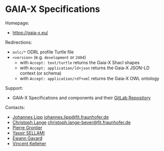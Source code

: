 GAIA-X Specifications
=========================

Homepage:
* https://gaia-x.eu/

Redirections:
* `ovlc/*` ODRL profile Turtle file
* `<version>` (e.g. `development` or `2404`)
  * with `Accept: text/turtle` returns the Gaia-X Shacl shapes
  * with `Accept: application/ld+json` returns the Gaia-X JSON-LD context (or schema)
  * with `Accept: application/rdf+xml` returns the Gaia-X OWL ontology

Support:
* GAIA-X Specifications and components and their [GitLab Repository](https://gitlab.com/gaia-x/)

Contacts:
* [Johannes Lipp](https://gitlab.com/JohannesL) <johannes.lipp@fit.fraunhofer.de>
* [Christoph Lange](https://gitlab.com/langec) <christoph.lange-bever@fit.fraunhofer.de>
* [Pierre Gronlier](https://github.com/ticapix)
* [Yassir SELLAMI](https://github.com/YassirSellami)
* [Ewann Gavard](https://github.com/egavard)
* [Vincent Kelleher](https://github.com/vincentkelleher)
